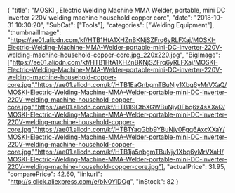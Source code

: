 {
	"title": "MOSKI , Electric Welding Machine MMA Welder, portable, mini DC inverter 220V welding machine household copper core",
	"date": "2018-10-31 10:30:20",
	"SubCat": ["Tools"],
	"categories": ["Welding Equipment"],
	"thumbnailImage": "https://ae01.alicdn.com/kf/HTB1HtA1XHZnBKNjSZFrq6yRLFXaj/MOSKI-Electric-Welding-Machine-MMA-Welder-portable-mini-DC-inverter-220V-welding-machine-household-copper-core.jpg_220x220.jpg",
	"BigImage": ["https://ae01.alicdn.com/kf/HTB1HtA1XHZnBKNjSZFrq6yRLFXaj/MOSKI-Electric-Welding-Machine-MMA-Welder-portable-mini-DC-inverter-220V-welding-machine-household-copper-core.jpg","https://ae01.alicdn.com/kf/HTB1EaGnbgmTBuNjy1Xbq6yMrVXaQ/MOSKI-Electric-Welding-Machine-MMA-Welder-portable-mini-DC-inverter-220V-welding-machine-household-copper-core.jpg","https://ae01.alicdn.com/kf/HTB1I9CtbXGWBuNjy0Fbq6z4sXXaQ/MOSKI-Electric-Welding-Machine-MMA-Welder-portable-mini-DC-inverter-220V-welding-machine-household-copper-core.jpg","https://ae01.alicdn.com/kf/HTB1YaqGbb9YBuNjy0Fgq6AxcXXaY/MOSKI-Electric-Welding-Machine-MMA-Welder-portable-mini-DC-inverter-220V-welding-machine-household-copper-core.jpg","https://ae01.alicdn.com/kf/HTB1ja5nbgmTBuNjy1Xbq6yMrVXaH/MOSKI-Electric-Welding-Machine-MMA-Welder-portable-mini-DC-inverter-220V-welding-machine-household-copper-core.jpg"],
	"actualPrice": 31.95,
	"comparePrice": 42.60,
	"linkurl": "http://s.click.aliexpress.com/e/bN0YlDOg",
	"inStock": 82
}

